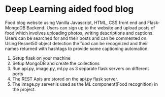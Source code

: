 # Deep Learning aided food blog

Food blog website using Vanilla Javascript, HTML, CSS front end and Flask-MongoDB Backend. Users can sign up to the website and upload posts of food which involves uploading photos, writing descriptions and captions. Users can be searched for and their posts and can be commented on. Using Resnet50 object detection the food can be recognized and their names returned with hashtags to provide some captioning automation.

1) Setup flask on your machine
2) Setup MongoDB and create the collections 
3) Run api.py, image.py, ml.py as 3 separate flask servers on different ports
4) The REST Apis are stored on the api.py flask server.
5) The image.py server is used as the ML component(Food recognition) in the project.
